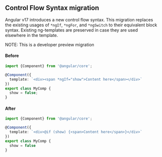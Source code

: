 ## Control Flow Syntax migration

Angular v17 introduces a new control flow syntax. This migration replaces the
existing usages of `*ngIf`, `*ngFor`, and `*ngSwitch` to their equivalent block
syntax. Existing ng-templates are preserved in case they are used elsewhere in
the template.

NOTE: This is a developer preview migration

#### Before
```ts
import {Component} from '@angular/core';

@Component({
  template: `<div><span *ngIf="show">Content here</span></div>`
})
export class MyComp {
  show = false;
}
```


#### After
```ts
import {Component} from '@angular/core';

@Component({
  template: `<div>@if (show) {<span>Content here</span>}</div>`
})
export class MyComp {
  show = false
}
```
